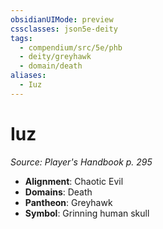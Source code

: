 ```yaml
---
obsidianUIMode: preview
cssclasses: json5e-deity
tags:
  - compendium/src/5e/phb
  - deity/greyhawk
  - domain/death
aliases:
  - Iuz
---
```

# Iuz
*Source: Player's Handbook p. 295* 

- **Alignment**: Chaotic Evil
- **Domains**: Death
- **Pantheon**: Greyhawk
- **Symbol**: Grinning human skull
